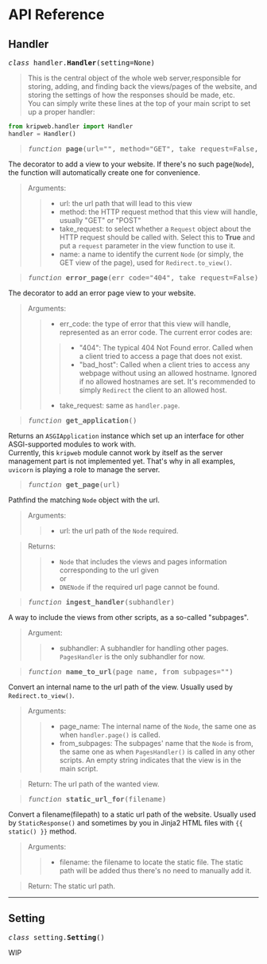 # API Reference

## Handler
<pre><i>class</i> handler.<b>Handler</b>(setting=None)</pre>
> This is the central object of the whole web server,responsible for storing, adding, and finding back the views/pages of the website, and storing the settings of how the responses should be made, etc.  
You can simply write these lines at the top of your main script to set up a proper handler:
```python
from kripweb.handler import Handler
handler = Handler()
```
> <pre><i>function</i> <b>page</b>(url="", method="GET", take_request=False, name="")</pre>
The decorator to add a view to your website. If there's no such page(`Node`), the function will automatically create one for convenience.

>Arguments:  
>> - url: the url path that will lead to this view
>> - method: the HTTP request method that this view will handle, usually "GET" or "POST"
>> - take_request: to select whether a `Request` object about the HTTP request should be called with. Select this to **True** and put a `request` parameter in the view function to use it.
>> - name: a name to identify the current `Node` (or simply, the GET view of the page), used for `Redirect.to_view()`.

> <pre><i>function</i> <b>error_page</b>(err_code="404", take_request=False)</pre>
The decorator to add an error page view to your website.  

>Arguments:
>> - err_code: the type of error that this view will handle, represented as an error code. The current error codes are:
>>> - "404": The typical 404 Not Found error. Called when a client tried to access a page that does not exist.
>>> - "bad_host": Called when a client tries to access any webpage without using an allowed hostname. Ignored if no allowed hostnames are set. It's recommended to simply `Redirect` the client to an allowed host.
>> - take_request: same as `handler.page`.

> <pre><i>function</i> <b>get_application</b>()</pre>  
Returns an `ASGIApplication` instance which set up an interface for other ASGI-supported modules to work with.  
Currently, this `kripweb` module cannot work by itself as the server management part is not implemented yet. That's why in all examples, `uvicorn` is playing a role to manage the server.

> <pre><i>function</i> <b>get_page</b>(url)</pre>  
Pathfind the matching `Node` object with the url.  

> Arguments:
>> - url: the url path of the `Node` required.

>Returns:
>> - `Node` that includes the views and pages information corresponding to the url given  
or
>> - `DNENode` if the required url page cannot be found. 

> <pre><i>function</i> <b>ingest_handler</b>(subhandler)</pre>
A way to include the views from other scripts, as a so-called "subpages".

> Argument:
>> - subhandler: A subhandler for handling other pages. `PagesHandler` is the only subhandler for now.

> <pre><i>function</i> <b>name_to_url</b>(page_name, from_subpages="")</pre>
Convert an internal name to the url path of the view. Usually used by `Redirect.to_view()`.

> Arguments:
>> - page_name: The internal name of the `Node`, the same one as when `handler.page()` is called.
>> - from_subpages: The subpages' name that the `Node` is from, the same one as when `PagesHandler()` is called in any other scripts. An empty string indicates that the view is in the main script.

> Return: The url path of the wanted view.

> <pre><i>function</i> <b>static_url_for</b>(filename)</pre>
Convert a filename(filepath) to a static url path of the website. Usually used by `StaticResponse()` and sometimes by you in Jinja2 HTML files with `{{ static() }}` method.

> Arguments:
>> - filename: the filename to locate the static file. The static path will be added thus there's no need to manually add it.

> Return: The static url path.

---

## Setting
<pre><i>class</i> setting.<b>Setting</b>()</pre>

WIP